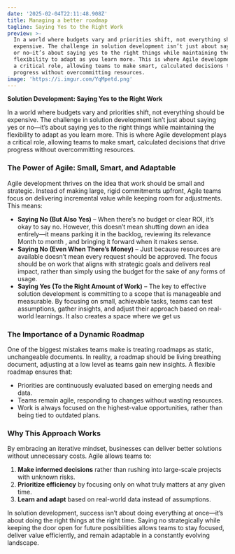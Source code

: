 ```yaml
---
date: '2025-02-04T22:11:48.908Z'
title: Managing a better roadmap
tagline: Saying Yes to the Right Work
preview: >-
  In a world where budgets vary and priorities shift, not everything should be
  expensive. The challenge in solution development isn’t just about saying yes
  or no—it’s about saying yes to the right things while maintaining the
  flexibility to adapt as you learn more. This is where Agile development plays
  a critical role, allowing teams to make smart, calculated decisions that drive
  progress without overcommitting resources.
image: 'https://i.imgur.com/YqMpetd.png'
---
```

**Solution Development: Saying Yes to the Right Work**

In a world where budgets vary and priorities shift, not everything should be expensive. The challenge in solution development isn’t just about saying yes or no—it’s about saying yes to the right things while maintaining the flexibility to adapt as you learn more. This is where Agile development plays a critical role, allowing teams to make smart, calculated decisions that drive progress without overcommitting resources.

### The Power of Agile: Small, Smart, and Adaptable

Agile development thrives on the idea that work should be small and strategic. Instead of making large, rigid commitments upfront, Agile teams focus on delivering incremental value while keeping room for adjustments. This means:

- **Saying No (But Also Yes)** – When there’s no budget or clear ROI, it’s okay to say no. However, this doesn’t mean shutting down an idea entirely—it means parking it in the backlog, reviewing its relevance Month to month , and bringing it forward when it makes sense.
- **Saying No (Even When There’s Money)** – Just because resources are available doesn’t mean every request should be approved. The focus should be on work that aligns with strategic goals and delivers real impact, rather than simply using the budget for the sake of any forms of usage.
- **Saying Yes (To the Right Amount of Work)** – The key to effective solution development is committing to a scope that is manageable and measurable. By focusing on small, achievable tasks, teams can test assumptions, gather insights, and adjust their approach based on real-world learnings. It also creates a space where we get us

### The Importance of a Dynamic Roadmap

One of the biggest mistakes teams make is treating roadmaps as static, unchangeable documents. In reality, a roadmap should be living breathing document, adjusting at a low level as teams gain new insights. A flexible roadmap ensures that:

- Priorities are continuously evaluated based on emerging needs and data.
- Teams remain agile, responding to changes without wasting resources.
- Work is always focused on the highest-value opportunities, rather than being tied to outdated plans.

### Why This Approach Works

By embracing an iterative mindset, businesses can deliver better solutions without unnecessary costs. Agile allows teams to:

1. **Make informed decisions** rather than rushing into large-scale projects with unknown risks.
2. **Prioritize efficiency** by focusing only on what truly matters at any given time.
3. **Learn and adapt** based on real-world data instead of assumptions.

In solution development, success isn’t about doing everything at once—it’s about doing the right things at the right time. Saying no strategically while keeping the door open for future possibilities allows teams to stay focused, deliver value efficiently, and remain adaptable in a constantly evolving landscape.
